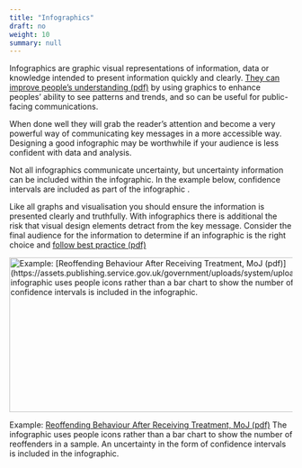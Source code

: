 ```yaml
---
title: "Infographics"
draft: no
weight: 10
summary: null
---
```


Infographics are graphic visual representations of information, data or knowledge intended to present information quickly and clearly. [They can improve people’s understanding (pdf)](http://ptgmedia.pearsoncmg.com/images/9780789749499/samplepages/0789749491.pdf) by using graphics to enhance peoples’ ability to see patterns and trends, and so can be useful for public-facing communications.

When done well they will grab the reader’s attention and become a very powerful way of communicating key messages in a more accessible way. Designing a good infographic may be worthwhile if your audience is less confident with data and analysis.

Not all infographics communicate uncertainty, but uncertainty information can be included within the infographic. In the example below, confidence intervals are included as part of the infographic . 

Like all graphs and visualisation you should ensure the information is presented clearly and truthfully. With infographics there is additional the risk that visual design elements detract from the key message. Consider the final audience for the information to determine if an infographic is the right choice and [follow best practice (pdf)](https://gss.civilservice.gov.uk/wp-content/uploads/2012/12/infographics-guidelines.pdf)

<img src="/images/infographic.png" alt = "Example: [Reoffending Behaviour After Receiving Treatment, MoJ (pdf)](https://assets.publishing.service.gov.uk/government/uploads/system/uploads/attachment_data/file/747467/Key4Life_Report.pdf) The infographic uses people icons rather than a bar chart to show the number of reoffenders in a sample. An uncertainty in the form of confidence intervals is included in the infographic." height = "275" width = "900">

Example: [Reoffending Behaviour After Receiving Treatment, MoJ (pdf)](https://assets.publishing.service.gov.uk/government/uploads/system/uploads/attachment_data/file/747467/Key4Life_Report.pdf) The infographic uses people icons rather than a bar chart to show the number of reoffenders in a sample. An uncertainty in the form of confidence intervals is included in the infographic.